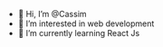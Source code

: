 - 👋 Hi, I’m @Cassim
- 👀 I’m interested in web development
- 🌱 I’m currently learning React Js


<!---
CassimClick/CassimClick is a ✨ special ✨ repository because its `README.md` (this file) appears on your GitHub profile.
You can click the Preview link to take a look at your changes.
--->
